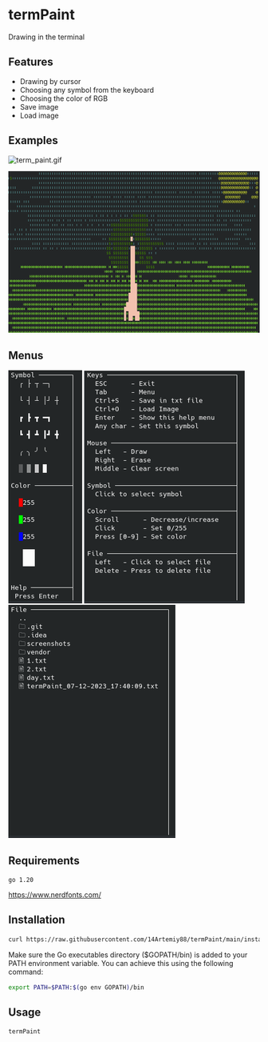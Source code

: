 # termPaint
Drawing in the terminal

## Features
- Drawing by cursor
- Choosing any symbol from the keyboard
- Choosing the color of RGB
- Save image
- Load image

## Examples

![term_paint.gif](screenshots/term_paint.gif)

![2023-07-09_12-02.png](screenshots/2023-07-09_12-02.png)

## Menus

![menu.png](screenshots/menu.png)   ![helpMenu.png](screenshots/helpMenu.png)   ![file.png](screenshots/file.png)


## Requirements
```agsl
go 1.20
```
https://www.nerdfonts.com/

## Installation

```bash
curl https://raw.githubusercontent.com/14Artemiy88/termPaint/main/install.sh | bash
```
Make sure the Go executables directory ($GOPATH/bin) is added to your PATH environment variable. You can achieve this using the following command:
```bash
export PATH=$PATH:$(go env GOPATH)/bin
```

## Usage
```bash
termPaint
```